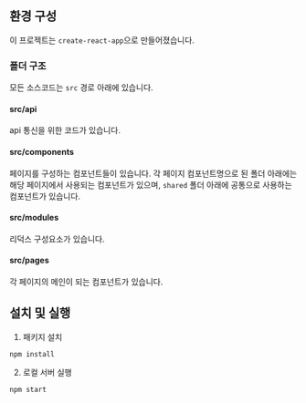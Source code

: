 ## 환경 구성
이 프로젝트는 `create-react-app`으로 만들어졌습니다.

### 폴더 구조
모든 소스코드는 `src` 경로 아래에 있습니다.

#### src/api
api 통신을 위한 코드가 있습니다.

#### src/components
페이지를 구성하는 컴포넌트들이 있습니다.
각 페이지 컴포넌트명으로 된 폴더 아래에는 해당 페이지에서 사용되는 컴포넌트가 있으며,
`shared` 폴더 아래에 공통으로 사용하는 컴포넌트가 있습니다.

#### src/modules
리덕스 구성요소가 있습니다.

#### src/pages
각 페이지의 메인이 되는 컴포넌트가 있습니다.

## 설치 및 실행
1. 패키지 설치
```
npm install
```

2. 로컬 서버 실행
```
npm start
```